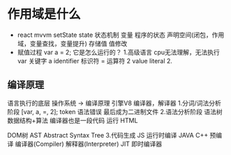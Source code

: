# 作用域是什么

- react mvvm setState state 状态机制
  变量 程序的状态 声明空间(闭包，作用域，变量查找，变量提升) 存储值
  值修改
- 赋值过程
  var a = 2; 它是怎么运行的？
  1.高级语言
    cpu无法理解，无法执行 
    var 关键字  a identifier 标识符  = 运算符  2 value literal
  2.

## 编译原理
  语言执行的底层
  操作系统 -> 编译原理
  引擎V8 编译器，解译器
  1.分词/词法分析阶段
  [var, a, =, 2];
  token 语法错误
  最后成为二进制文件
  2.语法分析阶段
  语法树
  数据结构+算法
  编译器也是一段代码 运行
  HTML <div></div> DOM树
  AST Abstract Syntax Tree
  3.代码生成
  JS 运行时编译
  JAVA C++ 预编译
  编译器(Compiler)
  解释器(Interpreter)
  JIT 即时编译器